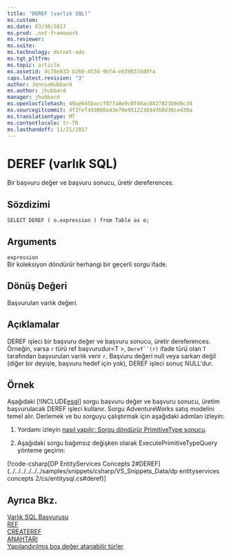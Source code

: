 ```yaml
---
title: "DEREF (varlık SQL)"
ms.custom: 
ms.date: 03/30/2017
ms.prod: .net-framework
ms.reviewer: 
ms.suite: 
ms.technology: dotnet-ado
ms.tgt_pltfrm: 
ms.topic: article
ms.assetid: 4c78e833-b260-453d-9bf4-eb39857dd0fa
caps.latest.revision: "3"
author: JennieHubbard
ms.author: jhubbard
manager: jhubbard
ms.openlocfilehash: 49ae645baccf877a8e9c0f80ac8827823b9d6c34
ms.sourcegitcommit: 4f3fef493080a43e70e951223894768d36ce430a
ms.translationtype: MT
ms.contentlocale: tr-TR
ms.lasthandoff: 11/21/2017
---
```

# <a name="deref-entity-sql"></a>DEREF (varlık SQL)
Bir başvuru değer ve başvuru sonucu, üretir dereferences.  
  
## <a name="syntax"></a>Sözdizimi  
  
```  
SELECT DEREF ( o.expression ) from Table as o;  
```  
  
## <a name="arguments"></a>Arguments  
 `expression`  
 Bir koleksiyon döndürür herhangi bir geçerli sorgu ifade.  
  
## <a name="return-value"></a>Dönüş Değeri  
 Başvurulan varlık değeri.  
  
## <a name="remarks"></a>Açıklamalar  
 DEREF işleci bir başvuru değer ve başvuru sonucu, üretir dereferences. Örneğin, varsa `r` türü ref başvurudur\<T >, `Deref``(r)` ifade türü olan `T` tarafından başvurulan varlık verir `r`. Başvuru değeri null veya sarkan değil (diğer bir deyişle, başvuru hedef için yok), DEREF işleci sonuç NULL'dur.  
  
## <a name="example"></a>Örnek  
 Aşağıdaki [!INCLUDE[esql](../../../../../../includes/esql-md.md)] sorgu başvuru değer ve başvuru sonucu, üretim başvurulacak DEREF işleci kullanır. Sorgu AdventureWorks satış modelini temel alır. Derlemek ve bu sorguyu çalıştırmak için aşağıdaki adımları izleyin:  
  
1.  Yordamı izleyin [nasıl yapılır: Sorgu döndürür PrimitiveType sonucu](../../../../../../docs/framework/data/adonet/ef/how-to-execute-a-query-that-returns-primitivetype-results.md).  
  
2.  Aşağıdaki sorgu bağımsız değişken olarak ExecutePrimitiveTypeQuery yönteme geçirin:  
  
 [!code-csharp[DP EntityServices Concepts 2#DEREF](../../../../../../samples/snippets/csharp/VS_Snippets_Data/dp entityservices concepts 2/cs/entitysql.cs#deref)]  
  
## <a name="see-also"></a>Ayrıca Bkz.  
 [Varlık SQL Başvurusu](../../../../../../docs/framework/data/adonet/ef/language-reference/entity-sql-reference.md)  
 [REF](../../../../../../docs/framework/data/adonet/ef/language-reference/ref-entity-sql.md)  
 [CREATEREF](../../../../../../docs/framework/data/adonet/ef/language-reference/createref-entity-sql.md)  
 [ANAHTARI](../../../../../../docs/framework/data/adonet/ef/language-reference/key-entity-sql.md)  
 [Yapılandırılmış boş değer atanabilir türler](../../../../../../docs/framework/data/adonet/ef/language-reference/nullable-structured-types-entity-sql.md)
